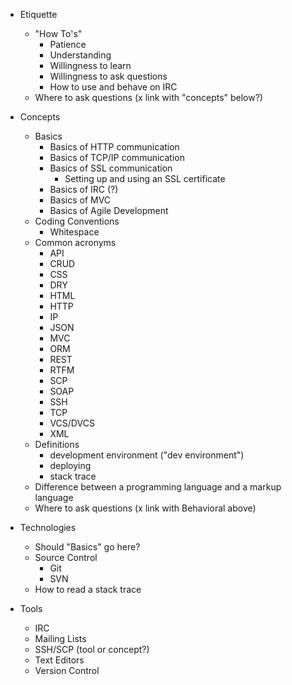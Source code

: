 * Etiquette
  * "How To's"
       * Patience
       * Understanding
       * Willingness to learn
       * Willingness to ask questions
     * How to use and behave on IRC
   * Where to ask questions (x link with "concepts" below?)
 
* Concepts
   * Basics
     * Basics of HTTP communication
     * Basics of TCP/IP communication
     * Basics of SSL communication
       * Setting up and using an SSL certificate
     * Basics of IRC (?)
     * Basics of MVC
     * Basics of Agile Development
   * Coding Conventions
     * Whitespace
   * Common acronyms
     * API
     * CRUD
     * CSS
     * DRY
     * HTML
     * HTTP
     * IP
     * JSON
     * MVC
     * ORM
     * REST
     * RTFM
     * SCP
     * SOAP
     * SSH
     * TCP
     * VCS/DVCS
     * XML
   * Definitions
        * development environment ("dev environment")
        * deploying
        * stack trace
   * Difference between a programming language and a markup language
   * Where to ask questions (x link with Behavioral above)

* Technologies
   * Should "Basics" go here?
   * Source Control
     * Git
     * SVN
   * How to read a stack trace
   
* Tools
   * IRC
   * Mailing Lists
   * SSH/SCP (tool or concept?)
   * Text Editors
   * Version Control

